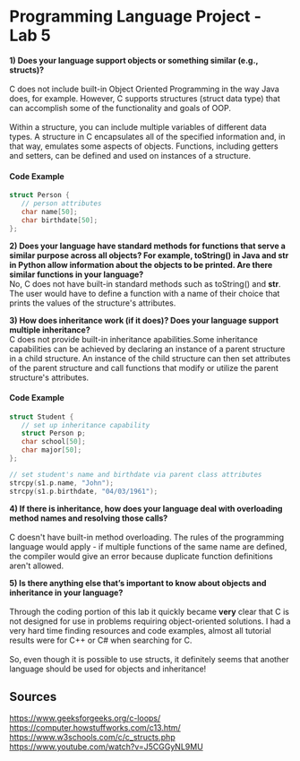 # Programming Language Project - Lab 5

**1) Does your language support objects or something similar (e.g., structs)?**
<br><br>C does not include built-in Object Oriented Programming in the way Java does, for example. However, C supports structures (struct data type) that can accomplish some of the functionality and goals of OOP. 
<br><br>Within a structure, you can include multiple variables of different data types. A structure in C encapsulates all of the specified information and, in that way, emulates some aspects of objects. Functions, including getters and setters, can be defined and used on instances of a structure. 

#### Code Example
 ```c
struct Person {
    // person attributes
    char name[50];
    char birthdate[50];
};
```

**2) Does your language have standard methods for functions that serve a similar purpose across all objects? For example, toString() in Java and __str__ in Python allow information about the objects to be printed. Are there similar functions in your language?**
<br>No, C does not have built-in standard methods such as toString() and __str__. The user would have to define a function with a name of their choice that prints the values of the structure's attributes.

**3) How does inheritance work (if it does)? Does your language support multiple inheritance?**
<br>C does not provide built-in inheritance apabilities.Some inheritance capabilities can be achieved by declaring an instance of a parent structure in a child structure. An instance of the child structure can then set attributes of the parent structure and call functions that modify or utilize the parent structure's attributes. 

#### Code Example
 ```c
struct Student {
    // set up inheritance capability
    struct Person p;
    char school[50];
    char major[50];
};

// set student's name and birthdate via parent class attributes
strcpy(s1.p.name, "John");
strcpy(s1.p.birthdate, "04/03/1961");
```

**4) If there is inheritance, how does your language deal with overloading method names and resolving those calls?**
<br><br>C doesn't have built-in method overloading. The rules of the programming language would apply -  if multiple functions of the same name are defined, the compiler would give an error because duplicate function definitions aren't allowed.

**5) Is there anything else that’s important to know about objects and inheritance in your language?**
<br><br>Through the coding portion of this lab it quickly became **very** clear that C is not designed for use in problems requiring object-oriented solutions. I had a very hard time finding resources and code examples, almost all tutorial results were for C++ or C# when searching for C. 
<br><br>So, even though it is possible to use structs, it definitely seems that another language should be used for objects and inheritance!


## Sources
https://www.geeksforgeeks.org/c-loops/
<br>https://computer.howstuffworks.com/c13.htm/
<br>https://www.w3schools.com/c/c_structs.php
<br>https://www.youtube.com/watch?v=J5CGGyNL9MU